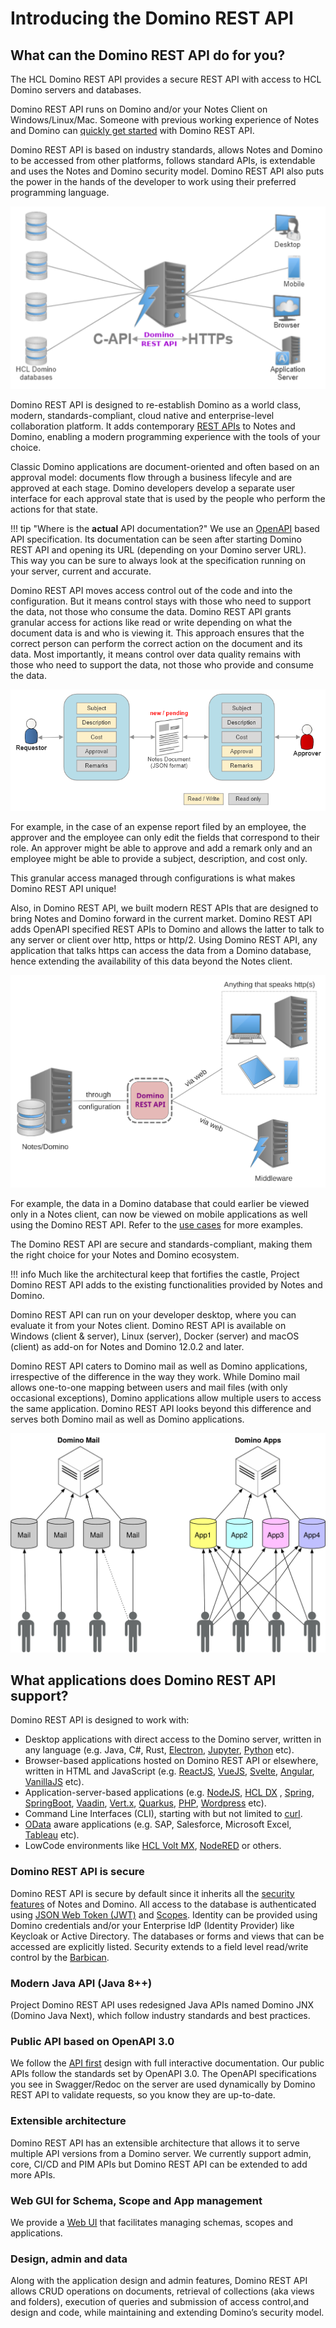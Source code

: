 # Introducing the Domino REST API

## What can the Domino REST API do for you?

The HCL Domino REST API provides a secure REST API with access to HCL Domino servers and databases.

Domino REST API runs on Domino and/or your Notes Client on Windows/Linux/Mac. Someone with previous working experience of Notes and Domino can [quickly get started](../tutorial/quickstartindex.md) with Domino REST API.

Domino REST API is based on industry standards, allows Notes and Domino to be accessed from other platforms, follows standard APIs, is extendable and uses the Notes and Domino security model. Domino REST API also puts the power in the hands of the developer to work using their preferred programming language.

![Domino REST API](../assets/images/svg/DominoKeepAPI.svg)

Domino REST API is designed to re-establish Domino as a world class, modern, standards-compliant, cloud native and enterprise-level collaboration platform. It adds contemporary [REST APIs](https://www.redhat.com/en/topics/api/what-is-a-rest-api) to Notes and Domino, enabling a modern programming experience with the tools of your choice.

Classic Domino applications are document-oriented and often based on an approval model: documents flow through a business lifecyle and are approved at each stage. Domino developers develop a separate user interface for each approval state that is used by the people who perform the actions for that state.

<!-- prettier-ignore -->
!!! tip "Where is the **actual** API documentation?"
    We use an [OpenAPI](https://www.openapis.org) based API specification. Its documentation can be seen after starting Domino REST API and opening its URL (depending on your Domino server URL). This way you can be sure to always look at the specification running on your server, current and accurate.

Domino REST API moves access control out of the code and into the configuration. But it means control stays with those who need to support the data, not those who consume the data. Domino REST API grants granular access for actions like read or write depending on what the document data is and who is viewing it. This approach ensures that the correct person can perform the correct action on the document and its data. Most importantly, it means control over data quality remains with those who need to support the data, not those who provide and consume the data.

![Barbican1](../assets/images/BarbicanInActionPart1.png)

For example, in the case of an expense report filed by an employee, the approver and the employee can only edit the fields that correspond to their role. An approver might be able to approve and add a remark only and an employee might be able to provide a subject, description, and cost only.

This granular access managed through configurations is what makes Domino REST API unique!

Also, in Domino REST API, we built modern REST APIs that are designed to bring Notes and Domino forward in the current market. Domino REST API adds OpenAPI specified REST APIs to Domino and allows the latter to talk to any server or client over http, https or http/2. Using Domino REST API, any application that talks https can access the data from a Domino database, hence extending the availability of this data beyond the Notes client.

![Basic KEEP Diagram](../assets/images/svg/Basic_KEEP_Diagram.svg)

For example, the data in a Domino database that could earlier be viewed only in a Notes client, can now be viewed on mobile applications as well using the Domino REST API. Refer to the [use cases](usecases.md) for more examples.

The Domino REST API are secure and standards-compliant, making them the right choice for your Notes and Domino ecosystem.

<!-- prettier-ignore -->
!!! info 
    Much like the architectural keep that fortifies the castle, Project Domino REST API adds to the existing functionalities provided by Notes and Domino.

<!-- prettier-ignore -->
Domino REST API can run on your developer desktop, where you can evaluate it from your Notes client. Domino REST API is available on Windows (client & server), Linux (server), Docker (server) and macOS (client) as add-on for Notes and Domino 12.0.2 and later.

Domino REST API caters to Domino mail as well as Domino applications, irrespective of the difference in the way they work. While Domino mail allows one-to-one mapping between users and mail files (with only occasional exceptions), Domino applications allow multiple users to access the same application. Domino REST API looks beyond this difference and serves both Domino mail as well as Domino applications.

![MailVsApplication](../assets/images/svg/MailVsApps.svg)

## What applications does Domino REST API support?

Domino REST API is designed to work with:

- Desktop applications with direct access to the Domino server, written in any language (e.g. Java, C#, Rust, [Electron](https://www.electronjs.org/), [Jupyter](https://jupyter.org/), [Python](https://www.python.org/) etc).
- Browser-based applications hosted on Domino REST API or elsewhere, written in HTML and JavaScript (e.g. [ReactJS](https://reactjs.org/), [VueJS](https://vuejs.org/), [Svelte](https://svelte.dev/), [Angular](https://angular.io/), [VanillaJS](http://vanilla-js.com/) etc).
- Application-server-based applications (e.g. [NodeJS](https://nodejs.org/en/), [HCL DX](https://www.hcltechsw.com/dx) , [Spring](https://spring.io/projects/spring-framework), [SpringBoot](https://spring.io/projects/spring-boot), [Vaadin](https://vaadin.com), [Vert.x](https://vertx.io), [Quarkus](https://quarkus.io), [PHP](https://www.php.net/), [Wordpress](https://wordpress.com/) etc).
- Command Line Interfaces (CLI), starting with but not limited to [curl](../references/usertools/curl.md).
- [OData](https://www.odta.org) aware applications (e.g. SAP, Salesforce, Microsoft Excel, [Tableau](https://help.tableau.com/current/pro/desktop/en-us/examples_odata.htm) etc).
- LowCode environments like [HCL Volt MX](https://www.hcltechsw.com/volt-mx), [NodeRED](https://nodered.org/) or others.

### Domino REST API is secure

Domino REST API is secure by default since it inherits all the [security features](../references/security/securityindex.md) of Notes and Domino. All access to the database is authenticated using [JSON Web Token (JWT)](https://jwt.io/) and [Scopes](../references/security/authentication.md). Identity can be provided using Domino credentials and/or your Enterprise IdP (Identity Provider) like Keycloak or Active Directory. The databases or forms and views that can be accessed are explicitly listed. Security extends to a field level read/write control by the [Barbican](../topicguides/barbican.md).

### Modern Java API (Java 8++)

Project Domino REST API uses redesigned Java APIs named Domino JNX (Domino Java Next), which follow industry standards and best practices.

### Public API based on OpenAPI 3.0

We follow the [API first](https://swagger.io/resources/articles/adopting-an-api-first-approach/) design with full interactive documentation. Our public APIs follow the standards set by OpenAPI 3.0. The OpenAPI specifications you see in Swagger/Redoc on the server are used dynamically by Domino REST API to validate requests, so you know they are up-to-date.

### Extensible architecture

Domino REST API has an extensible architecture that allows it to serve multiple API versions from a Domino server. We currently support admin, core, CI/CD and PIM APIs but Domino REST API can be extended to add more APIs.

### Web GUI for Schema, Scope and App management

We provide a [Web UI](../references/usingdominorestapi/administrationui.md) that facilitates managing schemas, scopes and applications.

### Design, admin and data

Along with the application design and admin features, Domino REST API allows CRUD operations on documents, retrieval of collections (aka views and folders), execution of queries and submission of access control,and design and code, while maintaining and extending Domino’s security model.
